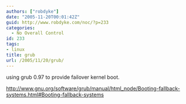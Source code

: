 ```yaml
---
authors: ["robdyke"]
date: "2005-11-20T00:01:42Z"
guid: http://www.robdyke.com/noc/?p=233
categories:
  - No Overall Control
id: 233
tags:
- linux
title: grub
url: /2005/11/20/grub/
---
```

using grub 0.97 to provide failover kernel boot.

http://www.gnu.org/software/grub/manual/html_node/Booting-fallback-systems.html#Booting-fallback-systems